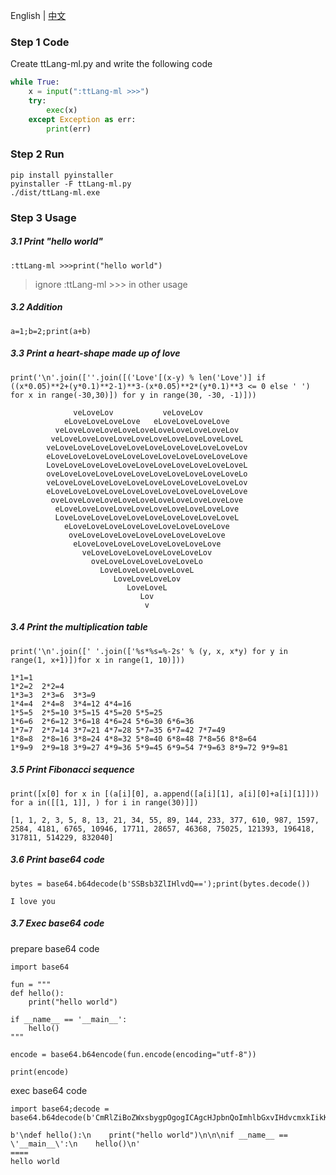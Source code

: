 English | [中文](./README-CN.md)

### Step 1 Code

Create ttLang-ml.py and write the following code
```python
while True:
    x = input(":ttLang-ml >>>")
    try:
        exec(x)
    except Exception as err:
        print(err)
```

### Step 2 Run

```
pip install pyinstaller
pyinstaller -F ttLang-ml.py
./dist/ttLang-ml.exe
```

### Step 3 Usage


##### 3.1 Print "hello world"

```
:ttLang-ml >>>print("hello world")
```
> ignore  :ttLang-ml >>> in other usage


##### 3.2 Addition

```
a=1;b=2;print(a+b)
```


##### 3.3 Print a heart-shape made up of love

```
print('\n'.join([''.join([('Love'[(x-y) % len('Love')] if ((x*0.05)**2+(y*0.1)**2-1)**3-(x*0.05)**2*(y*0.1)**3 <= 0 else ' ') for x in range(-30,30)]) for y in range(30, -30, -1)]))
```


```
              veLoveLov           veLoveLov
            eLoveLoveLoveLove   eLoveLoveLoveLove
          veLoveLoveLoveLoveLoveLoveLoveLoveLoveLov
         veLoveLoveLoveLoveLoveLoveLoveLoveLoveLoveL
        veLoveLoveLoveLoveLoveLoveLoveLoveLoveLoveLov
        eLoveLoveLoveLoveLoveLoveLoveLoveLoveLoveLove
        LoveLoveLoveLoveLoveLoveLoveLoveLoveLoveLoveL
        oveLoveLoveLoveLoveLoveLoveLoveLoveLoveLoveLo
        veLoveLoveLoveLoveLoveLoveLoveLoveLoveLoveLov
        eLoveLoveLoveLoveLoveLoveLoveLoveLoveLoveLove
         oveLoveLoveLoveLoveLoveLoveLoveLoveLoveLove
          eLoveLoveLoveLoveLoveLoveLoveLoveLoveLove
          LoveLoveLoveLoveLoveLoveLoveLoveLoveLoveL
            eLoveLoveLoveLoveLoveLoveLoveLoveLove
             oveLoveLoveLoveLoveLoveLoveLoveLove
              eLoveLoveLoveLoveLoveLoveLoveLove
                veLoveLoveLoveLoveLoveLoveLov
                  oveLoveLoveLoveLoveLoveLo
                    LoveLoveLoveLoveLoveL
                       LoveLoveLoveLov
                          LoveLoveL
                             Lov
                              v
```



##### 3.4 Print the multiplication table

```
print('\n'.join([' '.join(['%s*%s=%-2s' % (y, x, x*y) for y in range(1, x+1)])for x in range(1, 10)]))
```


```
1*1=1
1*2=2  2*2=4
1*3=3  2*3=6  3*3=9
1*4=4  2*4=8  3*4=12 4*4=16
1*5=5  2*5=10 3*5=15 4*5=20 5*5=25
1*6=6  2*6=12 3*6=18 4*6=24 5*6=30 6*6=36
1*7=7  2*7=14 3*7=21 4*7=28 5*7=35 6*7=42 7*7=49
1*8=8  2*8=16 3*8=24 4*8=32 5*8=40 6*8=48 7*8=56 8*8=64
1*9=9  2*9=18 3*9=27 4*9=36 5*9=45 6*9=54 7*9=63 8*9=72 9*9=81
```



##### 3.5 Print Fibonacci sequence

```
print([x[0] for x in [(a[i][0], a.append([a[i][1], a[i][0]+a[i][1]])) for a in([[1, 1]], ) for i in range(30)]])
```


```
[1, 1, 2, 3, 5, 8, 13, 21, 34, 55, 89, 144, 233, 377, 610, 987, 1597, 2584, 4181, 6765, 10946, 17711, 28657, 46368, 75025, 121393, 196418, 317811, 514229, 832040]
```



##### 3.6 Print base64 code

```
bytes = base64.b64decode(b'SSBsb3ZlIHlvdQ==');print(bytes.decode())
```

```
I love you
```



##### 3.7 Exec base64 code

prepare base64 code

```
import base64

fun = """
def hello():
    print("hello world")

if __name__ == '__main__':
    hello()
"""

encode = base64.b64encode(fun.encode(encoding="utf-8"))

print(encode)
```

exec base64 code

```
import base64;decode = base64.b64decode(b'CmRlZiBoZWxsbygpOgogICAgcHJpbnQoImhlbGxvIHdvcmxkIikKCgppZiBfX25hbWVfXyA9PSAnX19tYWluX18nOgogICAgaGVsbG8oKQo=');print(decode);print('====');exec(decode)
```

```
b'\ndef hello():\n    print("hello world")\n\n\nif __name__ == \'__main__\':\n    hello()\n'
====
hello world
```

